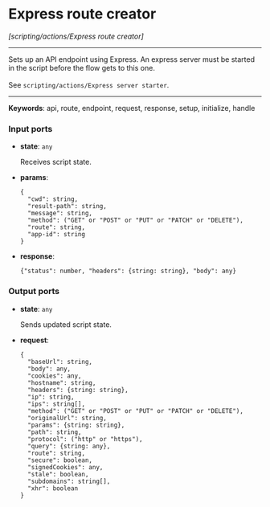 # Express route creator

_[scripting/actions/Express route creator]_

---

Sets up an API endpoint using Express. An express server must be started in the script before the flow gets to this one.<br>
<br>
See `scripting/actions/Express server starter`.<br>

---

__Keywords__: api, route, endpoint, request, response, setup, initialize, handle

### Input ports

* __state__: ` any `

    Receives script state.<br>


* __params__: 
    ```
    {
      "cwd": string,
      "result-path": string,
      "message": string,
      "method": ("GET" or "POST" or "PUT" or "PATCH" or "DELETE"),
      "route": string,
      "app-id": string
    }
    ```


* __response__: 
    ```
    {"status": number, "headers": {string: string}, "body": any}
    ```

### Output ports

* __state__: ` any `

    Sends updated script state.<br>


* __request__: 
    ```
    {
      "baseUrl": string,
      "body": any,
      "cookies": any,
      "hostname": string,
      "headers": {string: string},
      "ip": string,
      "ips": string[],
      "method": ("GET" or "POST" or "PUT" or "PATCH" or "DELETE"),
      "originalUrl": string,
      "params": {string: string},
      "path": string,
      "protocol": ("http" or "https"),
      "query": {string: any},
      "route": string,
      "secure": boolean,
      "signedCookies": any,
      "stale": boolean,
      "subdomains": string[],
      "xhr": boolean
    }
    ```

